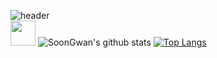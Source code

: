 ![header](https://capsule-render.vercel.app/api?type=wave&color=gradient&height=250&section=header&text=알파고재범&fontSize=50&fontAlignY=35)
<br/>
<img src="https://github.githubassets.com/images/mona-whisper.gif" style="width:40px;"/>
![SoonGwan's github stats](https://github-readme-stats.vercel.app/api?username=gojaebeom&show_icons=true&hide_border=true&count_private=true)
[![Top Langs](https://github-readme-stats.vercel.app/api/top-langs/?username=gojaebeom&hide=html,CSS&count_private=true)](https://github.com/anuraghazra/github-readme-stats)

